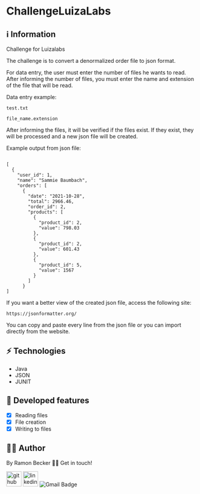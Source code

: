 # ChallengeLuizaLabs
 
## :information_source: Information 

Challenge for Luizalabs

The challenge is to convert a denormalized order file to json format.

For data entry, the user must enter the number of files he wants to read. After informing the number of files, you must enter the name and extension of the file that will be read.

Data entry example:
```
test.txt

file_name.extension
```
After informing the files, it will be verified if the files exist. If they exist, they will be processed and a new json file will be created.

Example output from json file:

```

[
  {
    "user_id": 1,
    "name": "Sammie Baumbach",
    "orders": [
      {
        "date": "2021-10-28",
        "total": 2966.46,
        "order_id": 2,
        "products": [
          {
            "product_id": 2,
            "value": 798.03
          },
          {
            "product_id": 2,
            "value": 601.43
          },
          {
            "product_id": 5,
            "value": 1567
          }
        ]
      }
]
```
If you want a better view of the created json file, access the following site:
```
https://jsonformatter.org/
```
You can copy and paste every line from the json file or you can import directly from the website.


## :zap: Technologies	

- Java
- JSON
- JUNIT

## :memo: Developed features

- [x] Reading files
- [x] File creation
- [x] Writing to files

## :technologist:	 Author

By Ramon Becker 👋🏽 Get in touch!

[<img src='https://cdn.jsdelivr.net/npm/simple-icons@3.0.1/icons/github.svg' alt='github' height='40'>](https://github.com/RamonBecker)  [<img src='https://cdn.jsdelivr.net/npm/simple-icons@3.0.1/icons/linkedin.svg' alt='linkedin' height='40'>](https://www.linkedin.com/in/https://www.linkedin.com/in/ramon-becker-da-silva-96b81b141//)
![Gmail Badge](https://img.shields.io/badge/-ramonbecker68@gmail.com-c14438?style=flat-square&logo=Gmail&logoColor=white&link=mailto:ramonbecker68@gmail.com)
